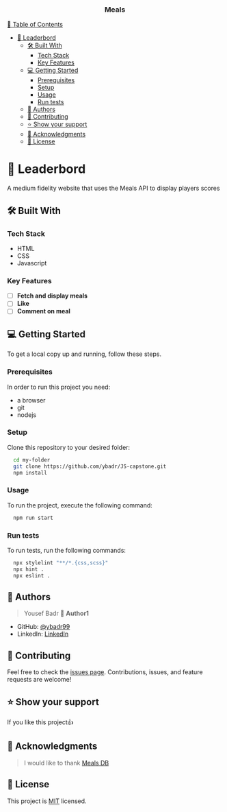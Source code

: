 <div align="center">
  <h3><b>Meals</b></h3>
</div>

<!-- TABLE OF CONTENTS -->

[📗 Table of Contents](#-table-of-contents)

- [📖 Leaderbord](#-leaderbord)
  - [🛠 Built With ](#-built-with-)
    - [Tech Stack ](#tech-stack-)
    - [Key Features ](#key-features-)
  - [💻 Getting Started ](#-getting-started-)
    - [Prerequisites](#prerequisites)
    - [Setup](#setup)
    - [Usage](#usage)
    - [Run tests](#run-tests)
  - [👥 Authors ](#-authors-)
  - [🤝 Contributing ](#-contributing-)
  - [⭐️ Show your support ](#️-show-your-support-)
  - [🙏 Acknowledgments ](#-acknowledgments-)
  - [📝 License ](#-license-)

# 📖 Leaderbord<a name="about-project"></a>

A medium fidelity website that uses the Meals API to display players scores

## 🛠 Built With <a name="built-with"></a>

### Tech Stack <a name="tech-stack"></a>

- HTML
- CSS
- Javascript

### Key Features <a name="key-features"></a>

- [ ] **Fetch and display meals**
- [ ] **Like**
- [ ] **Comment on meal**

## 💻 Getting Started <a name="getting-started"></a>

To get a local copy up and running, follow these steps.

### Prerequisites

In order to run this project you need:

- a browser
- git
- nodejs

### Setup

Clone this repository to your desired folder:

```sh
  cd my-folder
  git clone https://github.com/ybadr/JS-capstone.git
  npm install
```

### Usage

To run the project, execute the following command:

```sh
  npm run start
```

### Run tests

To run tests, run the following commands:

```sh
  npx stylelint "**/*.{css,scss}"
  npx hint .
  npx eslint .
```

<!-- AUTHORS -->

## 👥 Authors <a name="authors"></a>

> Yousef Badr
> 👤 **Author1**

- GitHub: [@ybadr99](https://github.com/ybadr99)
- LinkedIn: [LinkedIn](https://www.linkedin.com/in/yousef-mohamed-badr/)

<!-- CONTRIBUTING -->

## 🤝 Contributing <a name="contributing"></a>

Feel free to check the [issues page](https://github.com/ybadr99/leaderboard/issues).
Contributions, issues, and feature requests are welcome!

<!-- SUPPORT -->

## ⭐️ Show your support <a name="support"></a>

If you like this project:thumbsup:

<!-- ACKNOWLEDGEMENTS -->

## 🙏 Acknowledgments <a name="acknowledgements"></a>

> I would like to thank [Meals DB](https://www.themealdb.com/api.php)

<!-- LICENSE -->

## 📝 License <a name="license"></a>

This project is [MIT](./LICENSE.md) licensed.
